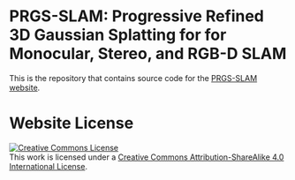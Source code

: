 # PRGS-SLAM: Progressive Refined  3D Gaussian Splatting for for Monocular, Stereo, and RGB-D SLAM

This is the repository that contains source code for the [PRGS-SLAM website](https://prgs-slam.github.io/).


# Website License
<a rel="license" href="http://creativecommons.org/licenses/by-sa/4.0/"><img alt="Creative Commons License" style="border-width:0" src="https://i.creativecommons.org/l/by-sa/4.0/88x31.png" /></a><br />This work is licensed under a <a rel="license" href="http://creativecommons.org/licenses/by-sa/4.0/">Creative Commons Attribution-ShareAlike 4.0 International License</a>.
